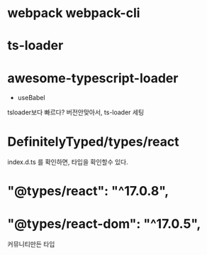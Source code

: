 # webpack webpack-cli

# ts-loader

# awesome-typescript-loader

- useBabel

tsloader보다 빠르다?
버전안맞아서, ts-loader 세팅

# DefinitelyTyped/types/react

index.d.ts 를 확인하면, 타입을 확인할수 있다.

# "@types/react": "^17.0.8",

# "@types/react-dom": "^17.0.5",

커뮤니티만든 타입
